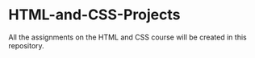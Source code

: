 # HTML-and-CSS-Projects
All the assignments on the HTML and CSS course will be created in this repository.
